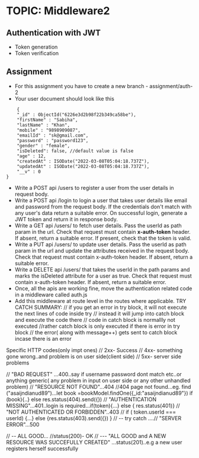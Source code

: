 # TOPIC: Middleware2

## Authentication with JWT
- Token generation
- Token verification

## Assignment
- For this assignment you have to create a new branch - assignment/auth-2
- Your user document should look like this
```
 	{
    "_id" : ObjectId("6226e3d2b98f22b349ca58be"),
    "firstName" : "Sabiha",
    "lastName" : "Khan",
    "mobile" : "9898909087",
    "emailId" : "sk@gmail.com",
    "password" : "password123",
    "gender" : "female",
	"isDeleted": false, //default value is false 
    "age" : 12,
    "createdAt" : ISODate("2022-03-08T05:04:18.737Z"),
    "updatedAt" : ISODate("2022-03-08T05:04:18.737Z"),
    "__v" : 0
}
```


- Write a POST api /users to register a user from the user details in request body. 
- Write a POST api /login to login a user that takes user details like email and password from the request body. If the credentials don't match with any user's data return a suitable error.
On successful login, generate a JWT token and return it in response body.
- Write a GET api /users/<userId> to fetch user details. Pass the userId as path param in the url. Check that request must contain **x-auth-token** header. If absent, return a suitable error.
If present, check that the token is valid.
- Write a PUT api /users/<userId> to update user details. Pass the userId as path param in the url and update the attributes received in the request body. Check that request must contain x-auth-token header. If absent, return a suitable error.
- Write a DELETE api /users/<userId> that takes the userId in the path params and marks the isDeleted attribute for a user as true. Check that request must contain x-auth-token header. If absent, return a suitable error.
- Once, all the apis are working fine, move the authentication related code in a middleware called auth.js
- Add this middleware at route level in the routes where applicable.
TRY CATCH SUMMARY:
// if you get an error in try block, it will not execute the next lines of code inside try // instead it will jump into catch block and execute the code there // code in catch block is normallly not executed //rather catch block is only executed if there is error in try block // the error( along with message++) gets sent to catch block incase there is an error

Specific HTTP codes(only impt ones)
// 2xx- Success // 4xx- something gone wrong..and problem is on user side(client side) // 5xx- server side problems

// "BAD REQUEST" ...400..say if username password dont match etc..or anything generic( any problem in input on user side or any other unhandled problem) // "RESOURCE NOT FOUND"...404 //404 page not found...eg. find ("asaijndianud89")...let book =bookModel.findOne({_id:"asaijndianud89"}) if (book){..} else res.status(404).send({}) // "AUTHENTICATION MISSING"...401..login is required...if(token){...} else { res.status(401)} // "NOT AUTHENTICATED OR FORBIDDEN"..403 // if ( token.userId === userId) {...} else {res.status(403).send({}) } // -- try catch ....// "SERVER ERROR"...500

// -- ALL GOOD... //status(200)- OK // --- "ALL GOOD and A NEW RESOURCE WAS SUCCEFULLY CREATED" ...status(201)..e.g a new user registers herself successfully




